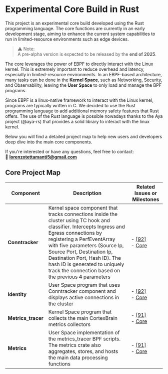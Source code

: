 # Experimental Core Build in Rust

This project is an experimental core build developed using the Rust programming language. The core functions are currently in an early development stage, aiming to enhance the current system capabilities to run in limited-resource environments such as edge devices.

>⚠️ Note:  
A pre-alpha version is expected to be released by the **end of 2025**.

The core leverages the power of EBPF to directly interact with the Linux kernel. This is extremely important to reduce overhead and latency, especially in limited-resource environments. In an EBPF-based architecture, many tasks can be done in the **Kernel Space**, such as Networking, Security, and Observability, leaving the **User Space** to only load and manage the BPF programs.

Since EBPF is a linux-native framework to interact with the Linux kernel, programs are typically written in C. We decided to use the Rust programming language to add additional memory safety features that Rust offers. The use of the Rust language is possible nowadays thanks to the Aya project (@aya-rs) that provides a solid library to interact with the linux kernel.

Below you will find a detailed project map to help new users and developers deep dive into the main core components.

If you're interested or have any questions, feel free to contact:  
📧 **lorenzotettamanti5@gmail.com**

## Core Project Map
   | **Component**              | **Description** | **Related Issues or Milestones** |
   | ------------------------- |--------------------------------------------------- | --------------- |
   | **Conntracker**      |   Kernel space component that tracks connections inside the cluster using TC hook and classifier. Intercepts Ingress and Egress connections by registering a PerfEventArray with five parameters (Source Ip, Source Port, Destination Ip, Destination Port, Hash ID). The hash ID is generated to uniquely track the connection based on the previous 4 parameters          | - [[92]](https://github.com/CortexFlow/CortexBrain/issues/92) <br> - [Core](https://github.com/CortexFlow/CortexBrain/milestone/1)
   | **Identity**      |    User Space program that uses Conntracker component and displays active connections in the cluster           | -  [[92]](https://github.com/CortexFlow/CortexBrain/issues/92) <br> - [Core](https://github.com/CortexFlow/CortexBrain/milestone/1)
   | **Metrics_tracer**      |  Kernel Space program that collects the main CortexBrain metrics collectors | - [[91]](https://github.com/CortexFlow/CortexBrain/issues/78) <br> - [Core](https://github.com/CortexFlow/CortexBrain/milestone/1)
   | **Metrics**      |  User Space implementation of the metrics_tracer BPF scripts. The metrics crate also aggregates,  stores, and hosts the main data processing functions | - [[91]](https://github.com/CortexFlow/CortexBrain/issues/78) <br> - [Core](https://github.com/CortexFlow/CortexBrain/milestone/1)
   
